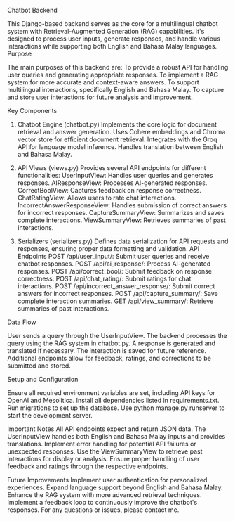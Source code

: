 Chatbot Backend


This Django-based backend serves as the core for a multilingual chatbot system with Retrieval-Augmented Generation (RAG) capabilities. It's designed to process user inputs, generate responses, and handle various interactions while supporting both English and Bahasa Malay languages.
Purpose


The main purposes of this backend are:
To provide a robust API for handling user queries and generating appropriate responses.
To implement a RAG system for more accurate and context-aware answers.
To support multilingual interactions, specifically English and Bahasa Malay.
To capture and store user interactions for future analysis and improvement.


Key Components

1. Chatbot Engine (chatbot.py)
Implements the core logic for document retrieval and answer generation.
Uses Cohere embeddings and Chroma vector store for efficient document retrieval.
Integrates with the Groq API for language model inference.
Handles translation between English and Bahasa Malay.

2. API Views (views.py)
Provides several API endpoints for different functionalities:
UserInputView: Handles user queries and generates responses.
AIResponseView: Processes AI-generated responses.
CorrectBoolView: Captures feedback on response correctness.
ChatRatingView: Allows users to rate chat interactions.
IncorrectAnswerResponseView: Handles submission of correct answers for incorrect responses.
CaptureSummaryView: Summarizes and saves complete interactions.
ViewSummaryView: Retrieves summaries of past interactions.

3. Serializers (serializers.py)
Defines data serialization for API requests and responses, ensuring proper data formatting and validation.
API Endpoints
POST /api/user_input/: Submit user queries and receive chatbot responses.
POST /api/ai_response/: Process AI-generated responses.
POST /api/correct_bool/: Submit feedback on response correctness.
POST /api/chat_rating/: Submit ratings for chat interactions.
POST /api/incorrect_answer_response/: Submit correct answers for incorrect responses.
POST /api/capture_summary/: Save complete interaction summaries.
GET /api/view_summary/: Retrieve summaries of past interactions.


Data Flow

User sends a query through the UserInputView.
The backend processes the query using the RAG system in chatbot.py.
A response is generated and translated if necessary.
The interaction is saved for future reference.
Additional endpoints allow for feedback, ratings, and corrections to be submitted and stored.


Setup and Configuration

Ensure all required environment variables are set, including API keys for OpenAI and Mesolitica.
Install all dependencies listed in requirements.txt.
Run migrations to set up the database.
Use python manage.py runserver to start the development server.


Important Notes
All API endpoints expect and return JSON data.
The UserInputView handles both English and Bahasa Malay inputs and provides translations.
Implement error handling for potential API failures or unexpected responses.
Use the ViewSummaryView to retrieve past interactions for display or analysis.
Ensure proper handling of user feedback and ratings through the respective endpoints.

Future Improvements
Implement user authentication for personalized experiences.
Expand language support beyond English and Bahasa Malay.
Enhance the RAG system with more advanced retrieval techniques.
Implement a feedback loop to continuously improve the chatbot's responses.
For any questions or issues, please contact me.
